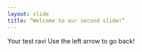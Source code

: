 ```yaml
---
layout: slide
title: “Welcome to our second slide!”
---
```

Your test ravi
Use the left arrow to go back!
